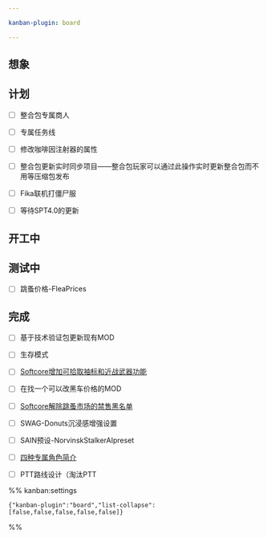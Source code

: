 ```yaml
---

kanban-plugin: board

---
```


## 想象



## 计划

- [ ] 整合包专属商人
- [ ] 专属任务线
- [ ] 修改咖啡因注射器的属性
- [ ] 整合包更新实时同步项目——整合包玩家可以通过此操作实时更新整合包而不用等压缩包发布
- [ ] Fika联机打僵尸服
- [ ] 等待SPT4.0的更新


## 开工中



## 测试中

- [ ] 跳蚤价格-FleaPrices


## 完成

- [ ] 基于技术验证包更新现有MOD
- [ ] 生存模式
- [ ] [Softcore增加可拾取袖标和近战武器功能](Softcore增加可拾取袖标和近战武器功能.md)
- [ ] 在找一个可以改黑车价格的MOD
- [ ] [Softcore解除跳蚤市场的禁售黑名单](Softcore解除跳蚤市场的禁售黑名单.md)
- [ ] SWAG-Donuts沉浸感增强设置
- [ ] SAIN预设-NorvinskStalkerAIpreset
- [ ] [四种专属角色简介](../③游戏指南/《生活在诺文斯克》Live%20in%20Norvinsk的四种专属角色简介.md)
- [ ] PTT路线设计（淘汰PTT




%% kanban:settings
```
{"kanban-plugin":"board","list-collapse":[false,false,false,false,false]}
```
%%